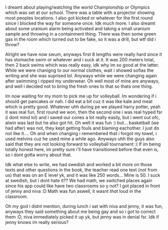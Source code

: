 I dreamt about playing/watching the world Championship or Olympics which was set at our school. There was a table with a projector showing most peoples locations.
I also got kicked or whatever for the first round since i blocked the way for someone once. Idk much more.
I also dreamt about some uranium alarm being activated and taking a small uranium sample and throwing in a containment thing. There was then some green gas in the room which turned out to be fake, so it was a drill, but wtf did i throw?

Alright we have now swum, anyways first 8 lengths were really hard since it has stomache swim or whatever and i suck at it. It was 200 meters total, then 2 back swims which was really easy, idk why im so good at the latter.
While we were chanigng to our normal clothes, wait
i showed sofias the writing and she was suprised lol. Anyways while we were changing again after swimming i ripped my underwear. Oh well most of mine are anyways, and well i decided not to bring the fresh ones to that so thats one thing.

Im now waiting for my mom to pick me up for volleyball. Im wondering if i should get pancakes or nah. I did eat a bit cuz it was like kale and meat which is pretty good. Whatever uhh during pe we played harry potter, yeah it was real fun, first round we won, then the second one i was real hyped fsr (i dont mind lol) and i saved our cones a lot really easily, but i went out ofc, alwin was last but he also got hit. Oh well it was fun :) but... basketball (we had after) was not, they kept getting fouls and blaming eachother. I just do not like it....
Oh and when changing i remembered that i forgot my towel, i used melvins cuz he used mine a while ago. Anyways uhh the guys also said that they are not looking forward to volleyball tournament :(
If im being totally honest here, im pretty sure i'll have transitioned before that even is, so i dont gotta worry about that.

Idk what else to write, we had swedish and worked a bit more on those texts and other questions in the book, the teacher read one text (not from us) that was on an E level yk, and it was like 250 words... Mine is 50. I suck at swedish, but i dont hate it??
We had math, we switched places again since his app could like have two classrooms so y not? I got placed in front of jenny and niva :D
Math was fun aswell, it wasnt *that* loud in the classroom.

Oh my god i didnt mention, during lunch i sat with niva and jenny, it was fun, anyways they said something about me being gay and so i got to correct them :D, niva immediately picked it up yk, but jenny was in denial fsr. Idk if jenny knows im really serious?